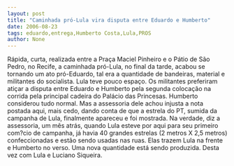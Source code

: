 ```yaml
---
layout: post
title: "Caminhada pró-Lula vira disputa entre Eduardo e Humberto"
date: 2006-08-23
tags: eduardo,entrega,Humberto Costa,Lula,PROS
author: None
---
```

Rápida, curta, realizada entre a Praça Maciel Pinheiro e o Pátio de São Pedro, no Recife, a caminhada pró-Lula, no final da tarde, acabou se tornando um ato pró-Eduardo, tal era a quantidade de bandeiras, material e militantes do socialista.
Lula teve pouco espaço. Os militantes preferiram atiçar a disputa entre Eduardo e Humberto pela segunda colocação na corrida pela principal cadeira do Palácio das Princesas.
Humberto considerou tudo normal. 
Mas a assessoria dele achou injusta a nota postada aqui, mais cedo, dando conta de que a estrela do PT, sumida da campanha de Lula, finalmente apareceu e foi mostrada.
Na verdade, diz a assessoria, um mês atrás, quando Lula esteve por aqui para seu primeiro com?cio de campanha, já havia 40 grandes estrelas (2 metros X 2,5 metros) confeccionadas e estão sendo usadas nas ruas.
Elas trazem Lula na frente e Humberto no verso.
Uma nova quantidade está sendo produzida. Desta vez com Lula e Luciano Siqueira. 